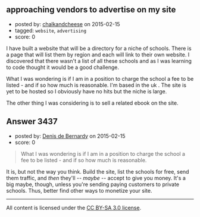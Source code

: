 ## approaching vendors to advertise on my site

- posted by: [chalkandcheese](https://stackexchange.com/users/5788567/chalkandcheese) on 2015-02-15
- tagged: `website`, `advertising`
- score: 0

<p>I have built a website that will be a directory for a niche of schools. There is a page that will list them by region and each will link to their own website. 
I discovered that there wasn't a list of all these schools and as I was learning to code thought it would be a good challenge. </p>

<p>What I was wondering is if I am in a position to charge the school a fee to be listed - and if so how much is reasonable. I'm based in the uk . 
The site is yet to be hosted so I obviously have no hits but the niche is large. </p>

<p>The other thing I was considering is to sell a related ebook on the site. </p>



## Answer 3437

- posted by: [Denis de Bernardy](https://stackexchange.com/users/182468/denis-de-bernardy) on 2015-02-15
- score: 0

<blockquote>
  <p>What I was wondering is if I am in a position to charge the school a fee to be listed - and if so how much is reasonable. </p>
</blockquote>

<p>It is, but not the way you think. Build the site, list the schools for free, send them traffic, and <em>then</em> they'll -- <em>maybe</em> -- accept to give you money. It's a big maybe, though, unless you're sending paying customers to private schools. Thus, better find other ways to monetize your site.</p>




---

All content is licensed under the [CC BY-SA 3.0 license](https://creativecommons.org/licenses/by-sa/3.0/).
